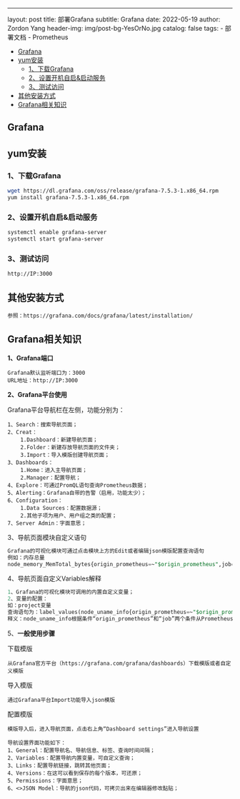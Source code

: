 ---
layout:     post
title:      部署Grafana
subtitle:   Grafana
date:       2022-05-19
author:     Zordon Yang
header-img: img/post-bg-YesOrNo.jpg
catalog: false
tags:
    - 部署文档
    - Prometheus

- [Grafana](#grafana)
- [yum安装](#yum安装)
  - [1、下载Grafana](#1下载grafana)
  - [2、设置开机自启&启动服务](#2设置开机自启启动服务)
  - [3、测试访问](#3测试访问)
- [其他安装方式](#其他安装方式)
- [Grafana相关知识](#grafana相关知识)

## Grafana

## yum安装

###   1、下载Grafana

```bash
wget https://dl.grafana.com/oss/release/grafana-7.5.3-1.x86_64.rpm
yum	install grafana-7.5.3-1.x86_64.rpm
```

### 2、设置开机自启&启动服务

```bash
systemctl enable grafana-server
systemctl start grafana-server
```

### 3、测试访问

```url
http://IP:3000 
```

## 其他安装方式

```
参照：https://grafana.com/docs/grafana/latest/installation/
```

## Grafana相关知识

**1、Grafana端口**

```
Grafana默认监听端口为：3000
URL地址：http://IP:3000
```

**2、Grafana平台使用**

Grafana平台导航栏在左侧，功能分别为：

```
1、Search：搜索导航页面；
2、Creat：
	1.Dashboard：新建导航页面；
	2.Folder：新建存放导航页面的文件夹；
	3.Import：导入模版创建导航页面；
3、Dashboards：
	1.Home：进入主导航页面；
	2.Manager：配置导航；
4、Explore：可通过PromQL语句查询Prometheus数据；
5、Alerting：Grafana自带的告警（启用，功能太少）；
6、Configuration：
	1.Data Sources：配置数据源；
	2.其他子项为用户、用户组之类的配置；
7、Server Admin：字面意思；
```

3、导航页面模块自定义语句

```sql
Grafana的可视化模块可通过点击模块上方的Edit或者编辑json模版配置查询语句
例如：内存总量
node_memory_MemTotal_bytes{origin_prometheus=~"$origin_prometheus",job=~"$job"} - 0
```

4、导航页面自定义Variables解释

```sql
1、Grafana的可视化模块可调用的内置自定义变量；
2、变量的配置：
如：project变量
查询语句为：label_values(node_uname_info{origin_prometheus=~"$origin_prometheus",job=~"$job"}, project)
释义：node_uname_info根据条件“origin_prometheus”和“job”两个条件从Prometheus筛选出数据作为label_values的变量。如果Prometheus.yml里有配置多个监控节点，那么project变量就会输出每个节点的project值；
```

5、**一般使用步骤**

下载模版

```
从Grafana官方平台（https://grafana.com/grafana/dashboards）下载模版或者自定义模版
```

导入模版

```
通过Grafana平台Import功能导入json模版
```

配置模版

```
模版导入后，进入导航页面，点击右上角“Dashboard settings”进入导航设置
```

```
导航设置界面功能如下：
1、General：配置导航名、导航信息、标签、查询时间间隔；
2、Variables：配置导航内置变量，可自定义查询；
3、Links：配置导航链接，跳转其他页面；
4、Versions：在这可以看到保存的每个版本，可还原；
5、Permissions：字面意思；
6、<>JSON Model：导航的json代码，可拷贝出来在编辑器修改黏贴；
```